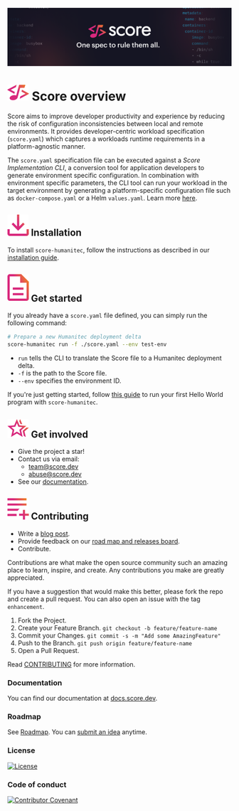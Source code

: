 ![Score banner](docs/images/banner.png)

# ![Score](docs/images/logo.svg) Score overview

Score aims to improve developer productivity and experience by reducing the risk of configuration inconsistencies between local and remote environments. It provides developer-centric workload specification (`score.yaml`) which captures a workloads runtime requirements in a platform-agnostic manner.

The `score.yaml` specification file can be executed against a _Score Implementation CLI_, a conversion tool for application developers to generate environment specific configuration. In combination with environment specific parameters, the CLI tool can run your workload in the target environment by generating a platform-specific configuration file such as `docker-compose.yaml` or a Helm `values.yaml`. Learn more [here](https://github.com/score-spec/spec#-what-is-score).

## ![Installation](docs/images/install.svg) Installation

To install `score-humanitec`, follow the instructions as described in our [installation guide](https://docs.score.dev/docs/get-started/install/).

## ![Get started](docs/images/overview.svg) Get started

If you already have a `score.yaml` file defined, you can simply run the following command:

```bash
# Prepare a new Humanitec deployment delta
score-humanitec run -f ./score.yaml --env test-env
```

- `run` tells the CLI to translate the Score file to a Humanitec deployment delta.
- `-f` is the path to the Score file.
- `--env` specifies the environment ID.

If you're just getting started, follow [this guide](https://docs.score.dev/docs/get-started/score-humanitec-hello-world/) to run your first Hello World program with `score-humanitec`.

## ![Get involved](docs/images/get-involved.svg) Get involved

- Give the project a star!
- Contact us via email:
  - team@score.dev
  - abuse@score.dev
- See our [documentation](https://docs.score.dev).

## ![Contributing](docs/images/contributing.svg) Contributing

- Write a [blog post](https://score.dev/blog).
- Provide feedback on our [road map and releases board](https://github.com/score-spec/spec/blob/main/roadmap.md#get-involved).
- Contribute.

Contributions are what make the open source community such an amazing place to learn, inspire, and create. Any contributions you make are greatly appreciated.

If you have a suggestion that would make this better, please fork the repo and create a pull request. You can also open an issue with the tag `enhancement`.

1. Fork the Project.
2. Create your Feature Branch. `git checkout -b feature/feature-name`
3. Commit your Changes. `git commit -s -m "Add some AmazingFeature"`
4. Push to the Branch. `git push origin feature/feature-name`
5. Open a Pull Request.

Read [CONTRIBUTING](CONTRIBUTING.md) for more information.

### Documentation

You can find our documentation at [docs.score.dev](https://docs.score.dev/docs).

### Roadmap

See [Roadmap](https://github.com/score-spec/spec/blob/main/roadmap.md). You can [submit an idea](https://github.com/score-spec/spec/blob/main/roadmap.md#get-involved) anytime.

### License

[![License](https://img.shields.io/badge/License-Apache_2.0-blue.svg)](https://opensource.org/licenses/Apache-2.0)

### Code of conduct

[![Contributor Covenant](https://img.shields.io/badge/Contributor%20Covenant-2.1-4baaaa.svg)](code_of_conduct.md)